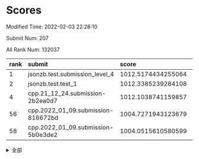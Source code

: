 # Scores

Modified Time: 2022-02-03 22:28:10

Submit Num: 207

All Rank Num: 132037

| rank |               submit               |       score        |       sigma        | pk_num |
| :--- | :--------------------------------- | :----------------- | :----------------- | :----- |
| 1    | jsonzb.test.submission_level_4     | 1012.5174434255064 | 0.7853349819772388 | 2553   |
| 2    | jsonzb.test.test_1                 | 1012.3385239284108 | 0.8007051903148303 | 2547   |
| 4    | cpp.21_12_24.submission-2b2ea0d7   | 1012.1038741159857 | 0.8288735078924243 | 2550   |
| 56   | cpp.2022_01_09.submission-816672bd | 1004.7271943123679 | 0.7175609885661322 | 2543   |
| 58   | cpp.2022_01_09.submission-5b0e3de2 | 1004.0515610580599 | 0.7065345964748638 | 2560   |


<details>
<summary>全部</summary>

| rank |                 submit                 |       score        |       sigma        | pk_num |
| :--- | :------------------------------------- | :----------------- | :----------------- | :----- |
| 1    | jsonzb.test.submission_level_4         | 1012.5174434255064 | 0.7853349819772388 | 2553   |
| 2    | jsonzb.test.test_1                     | 1012.3385239284108 | 0.8007051903148303 | 2547   |
| 3    | gobigger.level_3.submission_level_3_18 | 1012.1749083741054 | 0.8045027026902487 | 2553   |
| 4    | cpp.21_12_24.submission-2b2ea0d7       | 1012.1038741159857 | 0.8288735078924243 | 2550   |
| 5    | gobigger.level_3.submission_level_3_14 | 1012.0745525113091 | 0.776447812309886  | 2554   |
| 6    | gobigger.level_3.submission_level_3_15 | 1011.7742529129832 | 0.7720548053160953 | 2552   |
| 7    | gobigger.level_3.submission_level_3_38 | 1011.1659273754385 | 0.7414037471990332 | 2549   |
| 8    | gobigger.level_3.submission_level_3_16 | 1011.1557554937242 | 0.7718694670354388 | 2559   |
| 9    | gobigger.level_3.submission_level_3_34 | 1011.1054149306182 | 0.7840873303934426 | 2555   |
| 10   | gobigger.level_3.submission_level_3_6  | 1011.0917808144117 | 0.7664241474162469 | 2552   |
| 11   | gobigger.level_3.submission_level_3_48 | 1011.0094524547696 | 0.7731133786349874 | 2548   |
| 12   | gobigger.level_3.submission_level_3_26 | 1010.8565618271573 | 0.789214513888046  | 2550   |
| 13   | gobigger.level_3.submission_level_3_35 | 1010.8304206226148 | 0.775756725998894  | 2554   |
| 14   | gobigger.level_3.submission_level_3_32 | 1010.7936477841512 | 0.7749491061439213 | 2553   |
| 15   | gobigger.level_3.submission_level_3_3  | 1010.6859683570158 | 0.7799573309413831 | 2558   |
| 16   | gobigger.level_3.submission_level_3_13 | 1010.593439818742  | 0.7720470500429005 | 2546   |
| 17   | gobigger.level_3.submission_level_3_0  | 1010.575668709763  | 0.7704083897469839 | 2550   |
| 18   | gobigger.level_3.submission_level_3_33 | 1010.5502558520654 | 0.7859759567909282 | 2553   |
| 19   | gobigger.level_3.submission_level_3_49 | 1010.5479600413312 | 0.7836220965977447 | 2550   |
| 20   | gobigger.level_3.submission_level_3_20 | 1010.5392769124163 | 0.7666230942116297 | 2546   |
| 21   | gobigger.level_3.submission_level_3_25 | 1010.4638534485954 | 0.7631952720762651 | 2552   |
| 22   | gobigger.level_3.submission_level_3_37 | 1010.4383751508841 | 0.7520345737080077 | 2550   |
| 23   | gobigger.level_3.submission_level_3_9  | 1010.3807052827417 | 0.783051341445823  | 2551   |
| 24   | gobigger.level_3.submission_level_3_21 | 1010.2827426556213 | 0.7581466192360435 | 2549   |
| 25   | gobigger.level_3.submission_level_3_46 | 1010.2321523953646 | 0.7591244863057771 | 2549   |
| 26   | gobigger.level_3.submission_level_3_31 | 1010.1877725126534 | 0.7586204242697798 | 2547   |
| 27   | gobigger.level_3.submission_level_3_30 | 1010.1680433487971 | 0.7535295164361252 | 2549   |
| 28   | gobigger.level_3.submission_level_3_44 | 1010.1395480677669 | 0.7393585685923663 | 2550   |
| 29   | gobigger.level_3.submission_level_3_8  | 1010.0871398944865 | 0.7526903427140358 | 2553   |
| 30   | gobigger.level_3.submission_level_3_4  | 1010.0844122089142 | 0.7646946633057066 | 2552   |
| 31   | gobigger.level_3.submission_level_3_24 | 1010.0689549600153 | 0.7811934905374929 | 2543   |
| 32   | gobigger.level_3.submission_level_3_41 | 1010.011554360532  | 0.758862235610574  | 2548   |
| 33   | gobigger.level_3.submission_level_3_7  | 1010.0020958252667 | 0.7760156548397809 | 2552   |
| 34   | gobigger.level_3.submission_level_3_40 | 1009.9871566284356 | 0.7800414544803644 | 2557   |
| 35   | gobigger.level_3.submission_level_3_28 | 1009.8907754056434 | 0.7529010698379917 | 2548   |
| 36   | gobigger.level_3.submission_level_3_29 | 1009.7373294324472 | 0.7463913084374877 | 2551   |
| 37   | gobigger.level_3.submission_level_3_36 | 1009.7178685159487 | 0.7510567339025594 | 2552   |
| 38   | gobigger.level_3.submission_level_3_43 | 1009.6950650557292 | 0.7489803130273085 | 2552   |
| 39   | gobigger.level_3.submission_level_3_19 | 1009.6360194608264 | 0.7496343570031678 | 2551   |
| 40   | gobigger.level_3.submission_level_3_17 | 1009.4756492503651 | 0.7619956635839754 | 2555   |
| 41   | gobigger.level_3.submission_level_3_12 | 1009.4676721043962 | 0.7573037003182147 | 2552   |
| 42   | gobigger.level_3.submission_level_3_22 | 1009.3845093959548 | 0.7452733588751848 | 2556   |
| 43   | gobigger.level_3.submission_level_3_2  | 1009.3820252078361 | 0.761674324132353  | 2553   |
| 44   | gobigger.level_3.submission_level_3_42 | 1009.3015214957795 | 0.742526689219973  | 2553   |
| 45   | gobigger.level_3.submission_level_3_5  | 1009.0921473450757 | 0.7491942064646111 | 2556   |
| 46   | gobigger.level_3.submission_level_3_39 | 1008.9568444717609 | 0.7632857777190216 | 2550   |
| 47   | gobigger.level_3.submission_level_3_1  | 1008.9140143598312 | 0.7492969949144457 | 2547   |
| 48   | gobigger.level_3.submission_level_3_11 | 1008.7318238159078 | 0.7725858269987391 | 2548   |
| 49   | gobigger.level_3.submission_level_3_10 | 1008.7121619383234 | 0.7448557030045454 | 2552   |
| 50   | gobigger.level_3.submission_level_3_47 | 1008.6502902000233 | 0.7570046417075457 | 2549   |
| 51   | gobigger.level_3.submission_level_3_27 | 1008.5786334626366 | 0.752138800450259  | 2550   |
| 52   | gobigger.level_3.submission_level_3_23 | 1008.3727190510701 | 0.7475730583194171 | 2561   |
| 53   | gobigger.level_3.submission_level_3_45 | 1008.2027519974492 | 0.730971208759841  | 2554   |
| 54   | gobigger.level_1.submission_level_1_21 | 1005.276262238274  | 0.7282182895612672 | 2546   |
| 55   | gobigger.level_1.submission_level_1_32 | 1004.8639588072226 | 0.7314108264874255 | 2553   |
| 56   | cpp.2022_01_09.submission-816672bd     | 1004.7271943123679 | 0.7175609885661322 | 2543   |
| 57   | gobigger.level_1.submission_level_1_18 | 1004.200467655706  | 0.7255339069493699 | 2550   |
| 58   | cpp.2022_01_09.submission-5b0e3de2     | 1004.0515610580599 | 0.7065345964748638 | 2560   |
| 59   | gobigger.level_1.submission_level_1_48 | 1004.0019853759642 | 0.7157668917926922 | 2550   |
| 60   | gobigger.level_1.submission_level_1_6  | 1003.9822031489391 | 0.7207224568092898 | 2551   |
| 61   | gobigger.level_1.submission_level_1_26 | 1003.9452804726454 | 0.717909866409763  | 2551   |
| 62   | gobigger.level_1.submission_level_1_7  | 1003.8808459854307 | 0.7238209345902192 | 2549   |
| 63   | gobigger.level_1.submission_level_1_47 | 1003.8748956871565 | 0.7183154144281089 | 2547   |
| 64   | gobigger.level_1.submission_level_1_45 | 1003.8005248768703 | 0.7238576816479712 | 2548   |
| 65   | gobigger.level_1.submission_level_1_33 | 1003.7618082301841 | 0.7116878934342531 | 2549   |
| 66   | gobigger.level_1.submission_level_1_38 | 1003.7274791145535 | 0.7156644689392014 | 2550   |
| 67   | gobigger.level_1.submission_level_1_20 | 1003.661354120713  | 0.7263580946637604 | 2552   |
| 68   | gobigger.level_1.submission_level_1_31 | 1003.6533871212823 | 0.7157142454347764 | 2550   |
| 69   | gobigger.level_1.submission_level_1_13 | 1003.6442457865372 | 0.7159580912462684 | 2552   |
| 70   | gobigger.level_1.submission_level_1_10 | 1003.6425911737477 | 0.7139965894963245 | 2552   |
| 71   | gobigger.level_1.submission_level_1_12 | 1003.5760081923625 | 0.720037614405313  | 2552   |
| 72   | gobigger.level_1.submission_level_1_4  | 1003.552597627102  | 0.7195756751356227 | 2553   |
| 73   | gobigger.level_1.submission_level_1_41 | 1003.5476709131705 | 0.7129800259118924 | 2545   |
| 74   | gobigger.level_1.submission_level_1_49 | 1003.5084862548066 | 0.7421343814808667 | 2553   |
| 75   | gobigger.level_1.submission_level_1_8  | 1003.4635384830856 | 0.7318723499559789 | 2555   |
| 76   | gobigger.level_1.submission_level_1_35 | 1003.4622807882512 | 0.7179942483306446 | 2551   |
| 77   | gobigger.level_1.submission_level_1_43 | 1003.4265707019345 | 0.7186999903526892 | 2549   |
| 78   | gobigger.level_1.submission_level_1_14 | 1003.3946829798451 | 0.7113772267192667 | 2554   |
| 79   | gobigger.level_1.submission_level_1_29 | 1003.3534372499868 | 0.721919935339152  | 2549   |
| 80   | gobigger.level_1.submission_level_1_39 | 1003.3118500891521 | 0.7146388233000278 | 2550   |
| 81   | gobigger.level_1.submission_level_1_15 | 1003.3049544648554 | 0.7286059693871385 | 2550   |
| 82   | gobigger.level_1.submission_level_1_37 | 1003.2375487623093 | 0.7154425455538835 | 2549   |
| 83   | gobigger.level_1.submission_level_1_9  | 1003.2268692279364 | 0.7114009185810761 | 2550   |
| 84   | gobigger.level_1.submission_level_1_23 | 1003.158807811713  | 0.7177827283089941 | 2549   |
| 85   | gobigger.level_1.submission_level_1_16 | 1003.1474756431079 | 0.7179369682297927 | 2554   |
| 86   | gobigger.level_1.submission_level_1_5  | 1003.1461583486563 | 0.7140202882014259 | 2556   |
| 87   | gobigger.level_1.submission_level_1_28 | 1003.1114961456581 | 0.7067142964445464 | 2551   |
| 88   | gobigger.level_1.submission_level_1_24 | 1003.1053239860908 | 0.7215329993429124 | 2552   |
| 89   | gobigger.level_1.submission_level_1_17 | 1003.0930997710141 | 0.7105393307924643 | 2549   |
| 90   | gobigger.level_1.submission_level_1_40 | 1003.0058119274448 | 0.72188530402123   | 2549   |
| 91   | gobigger.level_1.submission_level_1_1  | 1002.9558106600242 | 0.7059183150087392 | 2552   |
| 92   | gobigger.level_1.submission_level_1_25 | 1002.9054552257182 | 0.7129790678872994 | 2549   |
| 93   | gobigger.level_1.submission_level_1_30 | 1002.8742051011702 | 0.712919757288629  | 2550   |
| 94   | gobigger.level_1.submission_level_1_36 | 1002.7951217835731 | 0.7100810978581643 | 2552   |
| 95   | gobigger.level_1.submission_level_1_27 | 1002.7901723118911 | 0.7277347555667322 | 2551   |
| 96   | gobigger.level_1.submission_level_1_11 | 1002.7832113478656 | 0.706599313677342  | 2546   |
| 97   | gobigger.level_1.submission_level_1_42 | 1002.7829406645736 | 0.7242712963247716 | 2550   |
| 98   | gobigger.level_1.submission_level_1_34 | 1002.4776041517675 | 0.7147241454582957 | 2550   |
| 99   | gobigger.level_1.submission_level_1_19 | 1002.4070426115076 | 0.71252242357007   | 2551   |
| 100  | gobigger.level_1.submission_level_1_22 | 1002.3931041471283 | 0.7271849753998242 | 2547   |
| 101  | gobigger.level_1.submission_level_1_46 | 1002.3356764440249 | 0.7259633699448406 | 2544   |
| 102  | gobigger.level_1.submission_level_1_3  | 1002.1866682054589 | 0.7117054012755837 | 2544   |
| 103  | gobigger.level_1.submission_level_1_44 | 1002.1260793804444 | 0.7215428038700217 | 2554   |
| 104  | gobigger.level_1.submission_level_1_0  | 1001.9864959799179 | 0.7154401121374745 | 2549   |
| 105  | gobigger.level_1.submission_level_1_2  | 1001.7760056082359 | 0.7087684787618098 | 2554   |
| 106  | gobigger.random.submission_random_7    | 997.9972983093971  | 0.7078361133054633 | 2548   |
| 107  | gobigger.random.submission_random_1    | 997.309534678142   | 0.7122362517979833 | 2552   |
| 108  | gobigger.random.submission_random_37   | 997.2188027655064  | 0.7094847955151988 | 2553   |
| 109  | gobigger.random.submission_random_24   | 996.861686571153   | 0.7172955627046649 | 2552   |
| 110  | gobigger.random.submission_random_47   | 996.8555461383143  | 0.7135059345484667 | 2556   |
| 111  | gobigger.random.submission_random_25   | 996.8537648690688  | 0.7055178793202697 | 2553   |
| 112  | gobigger.random.submission_random_6    | 996.7947849791167  | 0.718050805247821  | 2550   |
| 113  | gobigger.random.submission_random_10   | 996.6640692343841  | 0.7143517372940335 | 2553   |
| 114  | gobigger.random.submission_random_36   | 996.589990783212   | 0.7077293135124384 | 2551   |
| 115  | gobigger.random.submission_random_35   | 996.4901920280263  | 0.7121535250390145 | 2556   |
| 116  | gobigger.random.submission_random_5    | 996.4645036884871  | 0.7134110383733583 | 2550   |
| 117  | gobigger.random.submission_random_34   | 996.4424143703114  | 0.7069530814734534 | 2554   |
| 118  | gobigger.random.submission_random_12   | 996.28474959009    | 0.7073638943291696 | 2554   |
| 119  | gobigger.random.submission_random_3    | 996.2551667402216  | 0.70082846197286   | 2551   |
| 120  | gobigger.random.submission_random_8    | 996.2451501360031  | 0.7102969671426757 | 2554   |
| 121  | gobigger.random.submission_random_18   | 996.2434884653456  | 0.7042151357728488 | 2551   |
| 122  | gobigger.random.submission_random_30   | 996.2138220006668  | 0.7055207344529492 | 2549   |
| 123  | gobigger.random.submission_random_39   | 996.1711385887492  | 0.7203288796153586 | 2549   |
| 124  | gobigger.random.submission_random_41   | 996.1348205310638  | 0.7096309079075952 | 2553   |
| 125  | gobigger.random.submission_random_27   | 996.096641003448   | 0.7161073315108093 | 2550   |
| 126  | gobigger.random.submission_random_16   | 996.0961733631138  | 0.7020801255573332 | 2554   |
| 127  | gobigger.random.submission_random_0    | 996.0880359913748  | 0.7243329303179625 | 2549   |
| 128  | gobigger.random.submission_random_14   | 996.0027277494817  | 0.7049457409354078 | 2549   |
| 129  | gobigger.random.submission_random_19   | 995.8930704611552  | 0.6983285877520521 | 2549   |
| 130  | gobigger.random.submission_random_44   | 995.636587266279   | 0.7024359164775281 | 2553   |
| 131  | gobigger.random.submission_random_42   | 995.6284524922389  | 0.7245603039112806 | 2551   |
| 132  | gobigger.random.submission_random_32   | 995.5963525276055  | 0.7069659939725993 | 2552   |
| 133  | gobigger.random.submission_random_22   | 995.5571856319733  | 0.7068600099260368 | 2552   |
| 134  | gobigger.random.submission_random_33   | 995.5207576775052  | 0.7068521816031493 | 2556   |
| 135  | gobigger.random.submission_random_11   | 995.4691977890271  | 0.7343970560024529 | 2554   |
| 136  | gobigger.random.submission_random_23   | 995.408477510119   | 0.709928743357551  | 2557   |
| 137  | gobigger.random.submission_random_31   | 995.3857668003028  | 0.7043150191551442 | 2554   |
| 138  | gobigger.random.submission_random_17   | 995.3784149539024  | 0.7054307653800026 | 2551   |
| 139  | gobigger.random.submission_random_38   | 995.3494819435698  | 0.7007497469030948 | 2550   |
| 140  | gobigger.random.submission_random_20   | 995.3460982584501  | 0.7037558136661562 | 2556   |
| 141  | gobigger.random.submission_random_2    | 995.3385093316535  | 0.7066352730672366 | 2551   |
| 142  | gobigger.random.submission_random_43   | 995.2728721482071  | 0.7066686039146466 | 2554   |
| 143  | gobigger.random.submission_random_15   | 995.2616947267654  | 0.7175537830975821 | 2549   |
| 144  | gobigger.random.submission_random_13   | 995.175090503195   | 0.7212476503308055 | 2548   |
| 145  | gobigger.random.submission_random_29   | 995.1341858762094  | 0.7167222890640638 | 2555   |
| 146  | gobigger.random.submission_random_26   | 995.131200350156   | 0.7081768720239481 | 2549   |
| 147  | gobigger.random.submission_random_28   | 995.112280785211   | 0.7199165198229692 | 2555   |
| 148  | gobigger.random.submission_random_40   | 995.1029253769581  | 0.7178190271919499 | 2553   |
| 149  | gobigger.random.submission_random_9    | 995.0060860977077  | 0.7041766301012173 | 2553   |
| 150  | gobigger.random.submission_random_46   | 994.9848332726446  | 0.7266287448522653 | 2550   |
| 151  | gobigger.random.submission_random_49   | 994.955643967749   | 0.7161998013753532 | 2551   |
| 152  | gobigger.random.submission_random_21   | 994.826712753682   | 0.7309885485482753 | 2542   |
| 153  | gobigger.random.submission_random_4    | 994.7893622693957  | 0.7308515477381177 | 2549   |
| 154  | gobigger.random.submission_random_48   | 994.7299429012023  | 0.7143076398283739 | 2550   |
| 155  | gobigger.random.submission_random_45   | 994.5477126648665  | 0.7212496426447935 | 2553   |
| 156  | gobigger.level_2.submission_level_2_16 | 993.3437250518884  | 0.7192921974107707 | 2553   |
| 157  | gobigger.level_2.submission_level_2_3  | 993.3338014082935  | 0.7393069203940039 | 2551   |
| 158  | gobigger.level_2.submission_level_2_7  | 993.2251719215941  | 0.7326184423956613 | 2555   |
| 159  | gobigger.level_2.submission_level_2_31 | 993.1216953775486  | 0.7371563889549222 | 2553   |
| 160  | gobigger.level_2.submission_level_2_1  | 993.0560556935515  | 0.749845581791489  | 2551   |
| 161  | gobigger.level_2.submission_level_2_17 | 993.0246024940205  | 0.7350007080304023 | 2553   |
| 162  | gobigger.level_2.submission_level_2_47 | 993.0150710498065  | 0.7425677884589458 | 2553   |
| 163  | gobigger.level_2.submission_level_2_20 | 992.9836963524507  | 0.7358801162671914 | 2548   |
| 164  | gobigger.level_2.submission_level_2_30 | 992.8141638033743  | 0.7355852762854403 | 2551   |
| 165  | gobigger.level_2.submission_level_2_34 | 992.7696145504397  | 0.7415579012472033 | 2553   |
| 166  | gobigger.level_2.submission_level_2_6  | 992.7394237241061  | 0.7448808151860347 | 2552   |
| 167  | gobigger.level_2.submission_level_2_40 | 992.6229554391618  | 0.7386415054665334 | 2555   |
| 168  | gobigger.level_2.submission_level_2_41 | 992.5983980727548  | 0.7284587846864223 | 2555   |
| 169  | gobigger.level_2.submission_level_2_9  | 992.5983563388929  | 0.7284500192741075 | 2553   |
| 170  | gobigger.level_2.submission_level_2_36 | 992.5210592464663  | 0.7309146760955666 | 2551   |
| 171  | gobigger.level_2.submission_level_2_28 | 992.4688838726083  | 0.7223885609198076 | 2553   |
| 172  | gobigger.level_2.submission_level_2_29 | 992.4563214069386  | 0.7264525609019284 | 2556   |
| 173  | gobigger.level_2.submission_level_2_14 | 992.4222343851035  | 0.7636011811314236 | 2550   |
| 174  | gobigger.level_2.submission_level_2_33 | 992.408422082506   | 0.7472716889159217 | 2558   |
| 175  | gobigger.level_2.submission_level_2_11 | 992.4053762630828  | 0.7336023226919882 | 2552   |
| 176  | gobigger.level_2.submission_level_2_42 | 992.3991232138441  | 0.729296528604893  | 2555   |
| 177  | gobigger.level_2.submission_level_2_19 | 992.37906044497    | 0.7420766265981961 | 2550   |
| 178  | gobigger.level_2.submission_level_2_27 | 992.3729117672624  | 0.7353177515333706 | 2554   |
| 179  | gobigger.level_2.submission_level_2_13 | 992.3591109413705  | 0.7378093773276657 | 2550   |
| 180  | gobigger.level_2.submission_level_2_25 | 992.0951554117121  | 0.7310670903727392 | 2556   |
| 181  | gobigger.level_2.submission_level_2_46 | 992.0950021378205  | 0.7502747079139206 | 2553   |
| 182  | gobigger.level_2.submission_level_2_24 | 991.968793508116   | 0.7466901087731325 | 2548   |
| 183  | gobigger.level_2.submission_level_2_8  | 991.9215942159157  | 0.7502673079955914 | 2547   |
| 184  | gobigger.level_2.submission_level_2_5  | 991.908189589516   | 0.7335639889376704 | 2555   |
| 185  | gobigger.level_2.submission_level_2_44 | 991.9049550007663  | 0.775703305105008  | 2550   |
| 186  | gobigger.level_2.submission_level_2_49 | 991.9020110207346  | 0.7367058339897165 | 2552   |
| 187  | gobigger.level_2.submission_level_2_0  | 991.81119227422    | 0.7530252776251043 | 2552   |
| 188  | gobigger.level_2.submission_level_2_12 | 991.8049310625648  | 0.7590557936675244 | 2549   |
| 189  | gobigger.level_2.submission_level_2_39 | 991.6926796790437  | 0.7515122093438047 | 2550   |
| 190  | gobigger.level_2.submission_level_2_10 | 991.6535545013699  | 0.7469508704224687 | 2552   |
| 191  | gobigger.level_2.submission_level_2_23 | 991.5828187689766  | 0.7614929599325578 | 2552   |
| 192  | gobigger.level_2.submission_level_2_35 | 991.4213479060957  | 0.7319751905973135 | 2557   |
| 193  | gobigger.level_2.submission_level_2_2  | 991.4205185391742  | 0.7644043153693794 | 2551   |
| 194  | gobigger.level_2.submission_level_2_48 | 991.3725150185056  | 0.7479711804037833 | 2556   |
| 195  | gobigger.level_2.submission_level_2_37 | 991.3208164466545  | 0.7493451688303602 | 2552   |
| 196  | gobigger.level_2.submission_level_2_18 | 991.2327261162384  | 0.7787675518066319 | 2549   |
| 197  | gobigger.level_2.submission_level_2_4  | 991.1499126134446  | 0.7417392355093028 | 2556   |
| 198  | gobigger.level_2.submission_level_2_21 | 990.9893323876735  | 0.7359627624167329 | 2550   |
| 199  | gobigger.level_2.submission_level_2_22 | 990.9545606716702  | 0.7527814136721506 | 2552   |
| 200  | gobigger.level_2.submission_level_2_43 | 990.8982468132083  | 0.749341281123473  | 2551   |
| 201  | gobigger.level_2.submission_level_2_45 | 990.7897236000188  | 0.7575463789667596 | 2556   |
| 202  | gobigger.level_2.submission_level_2_15 | 990.6583184352749  | 0.7536232316010543 | 2548   |
| 203  | gobigger.level_2.submission_level_2_38 | 990.4686468447646  | 0.7601235388083583 | 2557   |
| 204  | gobigger.level_2.submission_level_2_26 | 990.391945781768   | 0.77998142279775   | 2552   |
| 205  | gobigger.level_2.submission_level_2_32 | 989.813702337681   | 0.7463320457189313 | 2547   |
| 206  | gobigger.none.submission_none_0        | 977.009639380444   | 1.4352965730846714 | 2554   |
| 207  | gobigger.none.submission_none_1        | 975.1083612778499  | 1.5624046899172552 | 2554   |

</details>